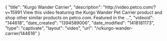 {
    "title": "Kurgo Wander Carrier",
    "description": "http:\/\/video.petco.com\/?v=15991 View this video featuring the Kurgo Wander Pet Carrier product and shop other similar products on petco.com. Featured in the ...",
    "videoid": "144618",
    "date_created": "1394589006",
    "date_modified": "1418181173",
    "type": "captivate",
    "layout": "video",
    "url": "\/v\/kurgo-wander-carrier\/144618"
}